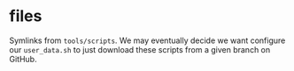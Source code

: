 # files

Symlinks from `tools/scripts`. We may eventually decide we want configure our
`user_data.sh` to just download these scripts from a given branch on GitHub.
